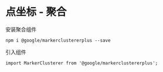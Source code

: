 # 点坐标 - 聚合

安装聚合组件
```
npm i @google/markerclustererplus --save
```

引入组件
```
import MarkerClusterer from '@google/markerclustererplus';
```

<vuep template="#example"></vuep>

<script v-pre type="text/x-template" id="example">

  <template>
    <div class="map-page-container">
      <vue-map
        vid="mapDemo"  
        :center="center"
        :zoom="zoom"
        class="map-demo"
        :events="events">
        <vue-map-marker 
          v-for="marker in markers" 
          :position="marker.position" 
          :content="marker.content" 
          :events="marker.events"></vue-map-marker>
      </vue-map>
    </div>
  </template>

  <style>
    .map-demo {
      height: 300px;
    }
    .custom-clustericon span {
      color: #ffffff;
      font-size: 12px;
    }
  </style>

  <script>
    module.exports = {
      data: function() {
        let self = this;
        let imgUrl = 'https://developers.google.com/maps/documentation/javascript/examples/markerclusterer/'

        return {
          zoom: 12,
          center: [121.59996, 31.197646],
          markers: [],
          markerRefs: [],
          clusterer: null,
          events: {
            init(map) {
              self.clusterer = new MarkerClusterer(map, self.markerRefs, {
                styles: [
                  {
                    url: `${imgUrl}m1.png`,
                    width: 52,
                    height: 52,
                    // [y, x]
                    anchorText: [20, 0]
                  },
                  {
                    url: `${imgUrl}m2.png`,
                    width: 56,
                    height: 56,
                    anchorText: [22, 0]
                  },
                  {
                    url: `${imgUrl}m3.png`,
                    width: 66,
                    height: 66,
                    anchorText: [27, 0]
                  },
                  {
                    url: `${imgUrl}m4.png`,
                    width: 78,
                    height: 78,
                    anchorText: [33, 0]
                  },
                  {
                    url: `${imgUrl}m5.png`,
                    width: 90,
                    height: 90,
                    anchorText: [40, 0]
                  },
                ],
                clusterClass: 'custom-clustericon'
              })
              self.createMarkers()
            }
          }
        };
      },

      methods: {
        createMarkers() {
          let self = this;
          let markers = [];
          let index = 0;

          let basePosition = [121.59996, 31.197646];

          while (++index <= 30) {
            markers.push({
              position: [basePosition[0] + 0.01 * index, basePosition[1]],
              events: {
                init(o) {
                  self.clusterer.addMarker(o, true)
                }
              }
            });
          }

          this.markers = markers;
        }
      }
    };
  </script>

</script>
